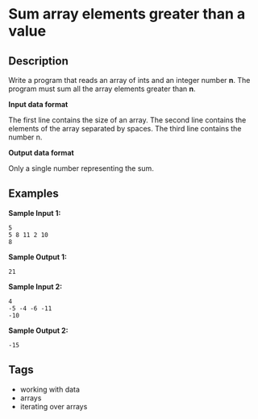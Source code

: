 # Sum array elements greater than a value

## Description
Write a program that reads an array of ints and an integer number **n**. The program must sum all the array elements greater than **n**.

**Input data format**

The first line contains the size of an array.
The second line contains the elements of the array separated by spaces.
The third line contains the number n.

**Output data format**

Only a single number representing the sum.

## Examples
**Sample Input 1:**
```console
5
5 8 11 2 10
8
```

**Sample Output 1:**
```console
21
```

**Sample Input 2:**
```console
4
-5 -4 -6 -11
-10
```

**Sample Output 2:**
```console
-15
```

## Tags
- working with data
- arrays
- iterating over arrays